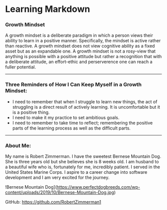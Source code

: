 # Learning Markdown

### Growth Mindset

A growth mindset is a deliberate paradigm in which a person views their ability to learn in a positive manner.  Specifically, the mindset is active rather than reactive.  A growth mindset does not view cognitive ability as a fixed asset but as an expandable one. A growth mindset is not a rosy-view that anything is possible with a positive attitude but rather a recognition that with a deliberate attitude, an effort-ethic and perserverence one can reach a fuller potential.

---

### Three Reminders of How I Can Keep Myself in a Growth Mindset:
- I need to remember that when I struggle to learn new things, the act of struggling is a direct result of actively learning.  It is uncomfortable but it is a positive thing.
- I need to make it my practice to set ambitious goals.
- I need to remember to take time to reflect; remembering the positive parts of the learning process as well as the difficult parts.

---

### About Me:

My name is Robert Zimmerman.  I have the sweetest Bernese Mountain Dog.  She is three years old but she believes she is 8 weeks old.  I am husband to a beautiful wife who is, fortunately for me, incredibly patient.  I served in the United States Marine Corps.  I aspire to a career change into software development and I am very excited for the journey.

!Bernese Mountain Dog](https://www.perfectdogbreeds.com/wp-content/uploads/2019/10/Bernese-Mountain-Dog.jpg)

GitHub: https://github.com/RobertZimmerman1


